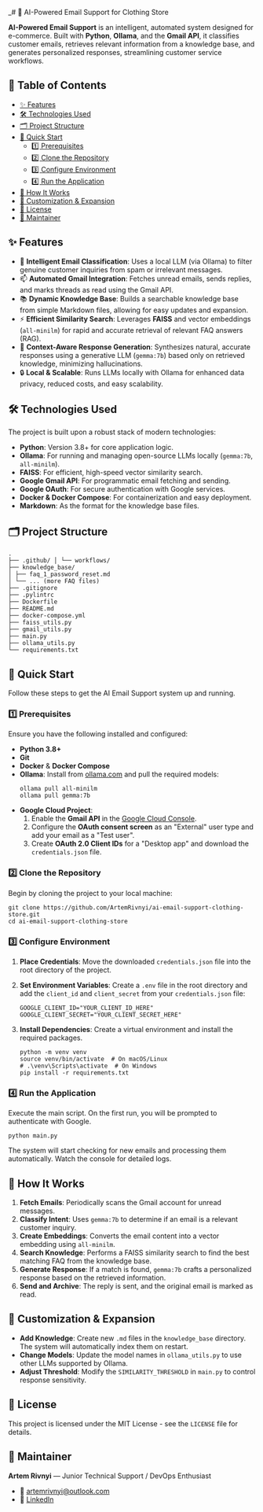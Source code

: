 _# 🤖 AI-Powered Email Support for Clothing Store

**AI-Powered Email Support** is an intelligent, automated system designed for e-commerce. Built with **Python**, **Ollama**, and the **Gmail API**, it classifies customer emails, retrieves relevant information from a knowledge base, and generates personalized responses, streamlining customer service workflows.

## 📝 Table of Contents

* [✨ Features](#-features)
* [🛠️ Technologies Used](#-technologies-used)
* [🗂️ Project Structure](#-project-structure)
* [🚀 Quick Start](#-quick-start)
    * [1️⃣ Prerequisites](#1-prerequisites)
    * [2️⃣ Clone the Repository](#2-clone-the-repository)
    * [3️⃣ Configure Environment](#3-configure-environment)
    * [4️⃣ Run the Application](#4-run-the-application)
* [🔧 How It Works](#-how-it-works)
* [🧠 Customization & Expansion](#-customization--expansion)
* [📄 License](#-license)
* [🧰 Maintainer](#-maintainer)

## ✨ Features

*   🧠 **Intelligent Email Classification**: Uses a local LLM (via Ollama) to filter genuine customer inquiries from spam or irrelevant messages.
*   📫 **Automated Gmail Integration**: Fetches unread emails, sends replies, and marks threads as read using the Gmail API.
*   📚 **Dynamic Knowledge Base**: Builds a searchable knowledge base from simple Markdown files, allowing for easy updates and expansion.
*   ⚡ **Efficient Similarity Search**: Leverages **FAISS** and vector embeddings (`all-minilm`) for rapid and accurate retrieval of relevant FAQ answers (RAG).
*   🤖 **Context-Aware Response Generation**: Synthesizes natural, accurate responses using a generative LLM (`gemma:7b`) based only on retrieved knowledge, minimizing hallucinations.
*   🔒 **Local & Scalable**: Runs LLMs locally with Ollama for enhanced data privacy, reduced costs, and easy scalability.

## 🛠️ Technologies Used

The project is built upon a robust stack of modern technologies:

*   **Python**: Version 3.8+ for core application logic.
*   **Ollama**: For running and managing open-source LLMs locally (`gemma:7b`, `all-minilm`).
*   **FAISS**: For efficient, high-speed vector similarity search.
*   **Google Gmail API**: For programmatic email fetching and sending.
*   **Google OAuth**: For secure authentication with Google services.
*   **Docker & Docker Compose**: For containerization and easy deployment.
*   **Markdown**: As the format for the knowledge base files.

## 🗂️ Project Structure

```
. 
├── .github/ │ └── workflows/
├── knowledge_base/
│ ├── faq_1_password_reset.md
│ └── ... (more FAQ files)
├── .gitignore
├── .pylintrc
├── Dockerfile
├── README.md
├── docker-compose.yml
├── faiss_utils.py
├── gmail_utils.py
├── main.py
├── ollama_utils.py
└── requirements.txt
```

## 🚀 Quick Start

Follow these steps to get the AI Email Support system up and running.

### 1️⃣ Prerequisites

Ensure you have the following installed and configured:

*   **Python 3.8+**
*   **Git**
*   **Docker** & **Docker Compose**
*   **Ollama**: Install from [ollama.com](https://ollama.com) and pull the required models:
    ```shell
    ollama pull all-minilm
    ollama pull gemma:7b
    ```
*   **Google Cloud Project**: 
    1.  Enable the **Gmail API** in the [Google Cloud Console](https://console.cloud.google.com/).
    2.  Configure the **OAuth consent screen** as an "External" user type and add your email as a "Test user".
    3.  Create **OAuth 2.0 Client IDs** for a "Desktop app" and download the `credentials.json` file.

### 2️⃣ Clone the Repository

Begin by cloning the project to your local machine:

```shell
git clone https://github.com/ArtemRivnyi/ai-email-support-clothing-store.git
cd ai-email-support-clothing-store
```

### 3️⃣ Configure Environment

1.  **Place Credentials**: Move the downloaded `credentials.json` file into the root directory of the project.

2.  **Set Environment Variables**: Create a `.env` file in the root directory and add the `client_id` and `client_secret` from your `credentials.json` file:
    ```dotenv
    GOOGLE_CLIENT_ID="YOUR_CLIENT_ID_HERE"
    GOOGLE_CLIENT_SECRET="YOUR_CLIENT_SECRET_HERE"
    ```

3.  **Install Dependencies**: Create a virtual environment and install the required packages.
    ```shell
    python -m venv venv
    source venv/bin/activate  # On macOS/Linux
    # .\venv\Scripts\activate  # On Windows
    pip install -r requirements.txt
    ```

### 4️⃣ Run the Application

Execute the main script. On the first run, you will be prompted to authenticate with Google.

```shell
python main.py
```

The system will start checking for new emails and processing them automatically. Watch the console for detailed logs.

## 🔧 How It Works

1.  **Fetch Emails**: Periodically scans the Gmail account for unread messages.
2.  **Classify Intent**: Uses `gemma:7b` to determine if an email is a relevant customer inquiry.
3.  **Create Embeddings**: Converts the email content into a vector embedding using `all-minilm`.
4.  **Search Knowledge**: Performs a FAISS similarity search to find the best matching FAQ from the knowledge base.
5.  **Generate Response**: If a match is found, `gemma:7b` crafts a personalized response based on the retrieved information.
6.  **Send and Archive**: The reply is sent, and the original email is marked as read.

## 🧠 Customization & Expansion

*   **Add Knowledge**: Create new `.md` files in the `knowledge_base` directory. The system will automatically index them on restart.
*   **Change Models**: Update the model names in `ollama_utils.py` to use other LLMs supported by Ollama.
*   **Adjust Threshold**: Modify the `SIMILARITY_THRESHOLD` in `main.py` to control response sensitivity.

## 📄 License

This project is licensed under the MIT License - see the `LICENSE` file for details.

## 🧰 Maintainer

**Artem Rivnyi** — Junior Technical Support / DevOps Enthusiast

*   📧 [artemrivnyi@outlook.com](mailto:artemrivnyi@outlook.com)
*   🔗 [LinkedIn](https://www.linkedin.com/in/artemrivnyi/)

